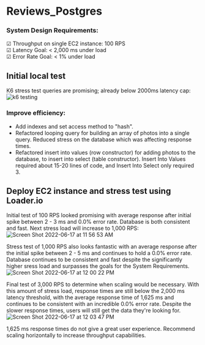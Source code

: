 # Reviews_Postgres

### System Design Requirements:  
   ☑ Throughput on single EC2 instance: 100 RPS    
   ☑ Latency Goal: < 2,000 ms under load   
   ☑ Error Rate Goal: < 1% under load  
  
## Initial local test  
K6 stress test queries are promising; already below 2000ms latency cap:  
![k6 testing](https://user-images.githubusercontent.com/100612152/174858916-a8b050ba-840e-48c7-9a0c-561dc0b7e41d.png)  
  
### Improve efficiency:
- Add indexes and set access method to "hash".
- Refactored looping query for building an array of photos into a single query. Reduced stress on the database which was affecting response times.
- Refactored insert into values (row constructor) for adding photos to the database, to insert into select (table constructor). Insert Into Values required about 15-20 lines of code, and Insert Into Select only required 3.

## Deploy EC2 instance and stress test using Loader.io   
Initial test of 100 RPS looked promising with average response after initial spike between 2 - 3 ms and 0.0% error rate. Database is both consistent and fast. Next stress load will increase to 1,000 RPS:  
![Screen Shot 2022-06-17 at 11 56 53 AM](https://user-images.githubusercontent.com/100612152/174859429-c649672e-cf76-4ac6-9365-f38ff539b401.png)  
  
Stress test of 1,000 RPS also looks fantastic with an average response after the initial spike between 2 - 5 ms and continues to hold a 0.0% error rate.
Database continues to be consistent and fast despite the significantly higher sress load and surpasses the goals for the System Requirements.  
![Screen Shot 2022-06-17 at 12 00 22 PM](https://user-images.githubusercontent.com/100612152/174860406-d08924f4-1de8-4b35-b490-8eb11dfbd2f0.png)  
  
Final test of 3,000 RPS to determine when scaling would be necessary. With this amount of stress load, response times are still below the 2,000 ms latency threshold, with the average response time of 1,625 ms and continues to be consistent with an incredible 0.0% error rate. Despite the slower response times, users will still get the data they're looking for.  
![Screen Shot 2022-06-17 at 12 03 47 PM](https://user-images.githubusercontent.com/100612152/174861676-198f03e1-6a63-4c4a-bf75-f3d0f157c49c.png)


1,625 ms response times do not give a great user experience. Recommend scaling horizontally to increase throughput capabilities.
  
  
